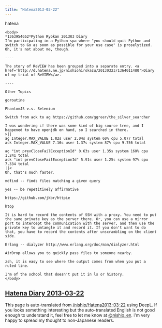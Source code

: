 ```yaml
---
title: "Hatena2013-03-22"
---
```


hatena

```
<body>
*1363954652*Python Ryokan 201303 Diary
I'm participating in a Python spa where "you should quit Python and switch to Go as soon as possible for your use case" is proselytized. Oh, it's not about me, though.

----

The story of ReVIEW has been grouped into a separate entry. <a href='http://d.hatena.ne.jp/nishiohirokazu/20130323/1364011480'>Diary of my trial of ReVIEW</a>.

----

Other Topics

goroutine

PhantomJS v.s. Selenium

Switch from ack to ag https://github.com/ggreer/the_silver_searcher

I was wondering if there was some kind of big source tree, and I happened to have openjdk on hand, so I searched in there.
>||
ag Integer.MAX_VALUE 1.02s user 2.04s system 60% cpu 5.077 total
ack Integer.MAX_VALUE 7.16s user 1.37s system 87% cpu 9.756 total

ag "int prevCloseFailExceptionId" 0.63s user 1.35s system 160% cpu 1.241 total
ack "int prevCloseFailExceptionId" 5.91s user 1.25s system 97% cpu 7.334 total
||<
Oh, that's much faster.

mdfind -- finds files matching a given query

yes -- be repetitively affirmative

https://github.com/jkbr/httpie

htop

It is hard to record the contents of SSH with a proxy. You need to put the same private key as the server there. Or, you can use a mirror port to intercept the communication with the server, and then use the private key to untangle it and record it. If you don't want to do that, you have to record the contents after unscrambling on the client side.

Erlang -- dialyzer http://www.erlang.org/doc/man/dialyzer.html

AirDrop allows you to quickly pass files to someone nearby.

zsh, it is easy to see where the output comes from when you put a ruled line.

I'm of the school that doesn't put it in ls or history.
</body>
```


[Hatena Diary 2013-03-22](https://nishiohirokazu.hatenadiary.org/archive/2013/03/22)
---
This page is auto-translated from [/nishio/Hatena2013-03-22](https://scrapbox.io/nishio/Hatena2013-03-22) using DeepL. If you looks something interesting but the auto-translated English is not good enough to understand it, feel free to let me know at [@nishio_en](https://twitter.com/nishio_en). I'm very happy to spread my thought to non-Japanese readers.